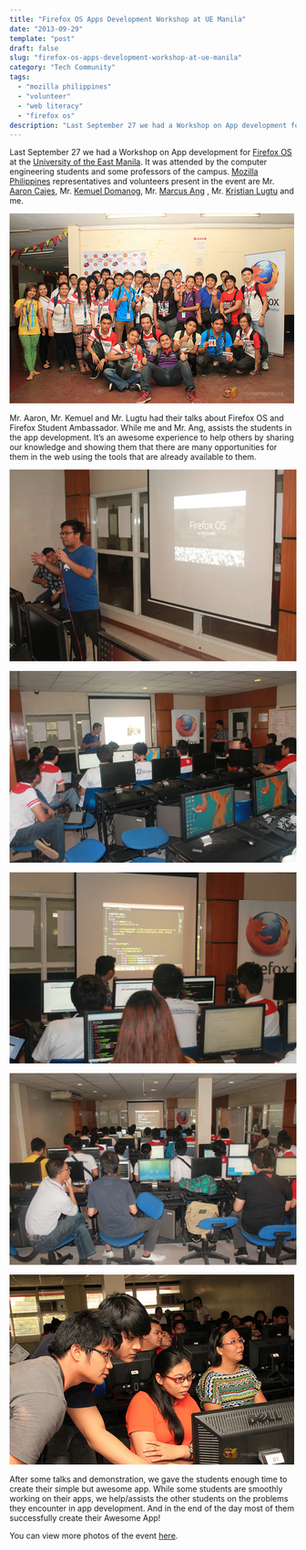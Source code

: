 ```yaml
---
title: "Firefox OS Apps Development Workshop at UE Manila"
date: "2013-09-29"
template: "post"
draft: false
slug: "firefox-os-apps-development-workshop-at-ue-manila"
category: "Tech Community"
tags:
  - "mozilla philippines"
  - "volunteer"
  - "web literacy"
  - "firefox os"
description: "Last September 27 we had a Workshop on App development for Firefox OS at the University of the East Manila. It was attended by the computer engineering students and some professors of the campus. Mozilla Philippines representatives and volunteers present in the event are Mr. Aaron Cajes, Mr. Kemuel Domanog, Mr. Marcus Ang , Mr. Kristian Lugtu and me."
---
```


Last September 27 we had a Workshop on App development for [Firefox OS](https://ryanermita.wordpress.com/2013/09/29/firefox-os-apps-development-workshop-at-ue-manila/www.mozilla.org/en-US/firefox/os) at the [University of the East Manila](https://ryanermita.wordpress.com/2013/09/29/firefox-os-apps-development-workshop-at-ue-manila/www.ue.edu.ph/). It was attended by the computer engineering students and some professors of the campus. [Mozilla Philippines](https://ryanermita.wordpress.com/2013/09/29/firefox-os-apps-development-workshop-at-ue-manila/www.mozillaphilippines.org/%E2%80%8E) representatives and volunteers present in the event are Mr. [Aaron Cajes](https://ryanermita.wordpress.com/2013/09/29/firefox-os-apps-development-workshop-at-ue-manila/aaroncajes.com), Mr. [Kemuel Domanog](https://ryanermita.wordpress.com/2013/09/29/firefox-os-apps-development-workshop-at-ue-manila/kjdomanog.com), Mr. [Marcus Ang](https://twitter.com/heyitsmarcucu) , Mr. [Kristian Lugtu](https://twitter.com/KristianLugtu) and me.

![](/images/firefox-os-ue-manila/firefox-os-ue-manila-1.jpg)

Mr. Aaron, Mr. Kemuel and Mr. Lugtu had their talks about Firefox OS and Firefox Student Ambassador. While me and Mr. Ang, assists the students in the app development. It’s an awesome experience to help others by sharing our knowledge and showing them that there are many opportunities for them in the web using the tools that are already available to them.

![](/images/firefox-os-ue-manila/firefox-os-ue-manila-2.jpg)

![](/images/firefox-os-ue-manila/firefox-os-ue-manila-3.jpg)

![](/images/firefox-os-ue-manila/firefox-os-ue-manila-4.jpg)

![](/images/firefox-os-ue-manila/firefox-os-ue-manila-5.jpg)

![](/images/firefox-os-ue-manila/firefox-os-ue-manila-6.jpg)

After some talks and demonstration, we gave the students enough time to create their simple but awesome app. While some students are smoothly working on their apps, we help/assists the other students on the problems they encounter in app development. And in the end of the day most of them successfully create their Awesome App! 

You can view more photos of the event [here](http://www.flickr.com/photos/mozph/sets/72157636016608656/).
